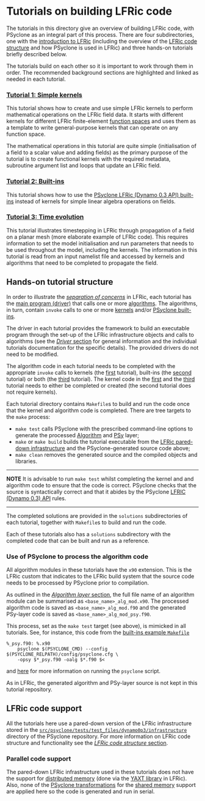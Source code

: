 # Tutorials on building LFRic code

The tutorials in this directory give an overview of building LFRic code,
with PSyclone as an integral part of this process. There are four
subdirectories, one with the
[introduction to LFRic](background/LFRic_intro.md) (including the
overview of the [LFRic code structure](background/LFRic_structure.md)
and how PSyclone is used in LFRic) and three hands-on tutorials briefly
described below.

The tutorials build on each other so it is important to work through
them in order. The recommended background sections are highlighted and
linked as needed in each tutorial.

### [Tutorial 1: Simple kernels](1_simple_kernels)

This tutorial shows how to create and use simple LFRic kernels to
perform mathematical operations on the LFRic field data. It starts with
different kernels for different LFRic finite-element [function spaces](
https://psyclone.readthedocs.io/en/stable/dynamo0p3.html#supported-function-spaces)
and uses them as a template to write general-purpose kernels that can
operate on any function space.

The mathematical operations in this tutorial are quite simple (initialisation
of a field to a scalar value and adding fields) as the primary purpose of
the tutorial is to create functional kernels with the required metadata,
subroutine argument list and loops that update an LFRic field.

### [Tutorial 2: Built-ins](2_built_ins)

This tutorial shows how to use the [PSyclone LFRic (Dynamo 0.3 API) built-ins](
https://psyclone.readthedocs.io/en/stable/dynamo0p3.html#built-ins)
instead of kernels for simple linear algebra operations on fields.

### [Tutorial 3: Time evolution](3_time_evolution)

This tutorial illustrates timestepping in LFRic through propagation of a
field on a planar mesh (more elaborate example of LFRic code). This requires
information to set the model initialisation and run parameters that needs to
be used throughout the model, including the kernels. The information in this
tutorial is read from an input namelist file and accessed by kernels and
algorithms that need to be completed to propagate the field.

## Hands-on tutorial structure

In order to illustrate the [*separation of concerns*](
background/LFRic_intro.md#separation-of-concerns) in LFRic, each tutorial
has the [main program (driver)](background/LFRic_structure.md#driver-layer)
that calls one or more [algorithms](
background/LFRic_structure.md#algorithm-layer). The
algorithms, in turn, contain `invoke` calls to one or more [kernels](
background/LFRic_structure.md#kernel-layer) and/or [PSyclone built-ins](
https://psyclone.readthedocs.io/en/stable/dynamo0p3.html#built-ins).

The driver in each tutorial provides the framework to build an executable
program through the set-up of the LFRic infrastructure objects and calls
to algorithms (see the [*Driver* section](
background/LFRic_structure.md#driver-layer) for general information and
the individual tutorials documentation for the specific details). The
provided drivers do not need to be modified.

The algorithm code in each tutorial needs to be completed with the
appropriate `invoke` calls to kernels (the [first](1_simple_kernels)
tutorial), built-ins (the [second](2_built_ins) tutorial) or both (the
[third](3_time_evolution) tutorial). The kernel code in the
[first](1_simple_kernels) and the [third](3_time_evolution) tutorial
needs to either be completed or created (the second tutorial does not
require kernels).

Each tutorial directory contains `Makefile`s to build and run the
code once that the kernel and algorithm code is completed. There are
tree targets to the `make` process:

* `make test` calls PSyclone with the prescribed command-line options
  to generate the processed [Algorithm](
  background/LFRic_structure.md#algorithm-layer) and [PSy](
  background/LFRic_structure.md#psy-layer) layer;
* `make` or `make build` builds the tutorial executable from the
  [LFRic pared-down infrastructure](#lfric-code-support) and the
  PSyclone-generated source code above;
* `make clean` removes the generated source and the compiled objects
  and libraries.

---
**NOTE**
It is advisable to run `make test` whilst completing the kernel and
and algorithm code to ensure that the code is correct. PSyclone checks
that the source is syntactically correct and that it abides by the
PSyclone [LFRIC (Dynamo 0.3) API](
https://psyclone.readthedocs.io/en/stable/dynamo0p3.html) rules.

---

The completed solutions are provided in the `solutions`
subdirectories of each tutorial, together with `Makefile`s to build
and run the code.

Each of these tutorials also has a `solutions` subdirectory with the
completed code that can be built and run as a reference.

### Use of PSyclone to process the algorithm code

All algorithm modules in these tutorials have the `x90` extension. This
is the LFRic custom that indicates to the LFRic build system that the
source code needs to be processed by PSyclone prior to compilation.

As outlined in the [*Algorithm layer* section](
background/LFRic_structure.md#algorithm-layer), the full file name of an
algorithm module can be summarised as `<base_name>_alg_mod.x90`. The
processed algorithm code is saved as `<base_name>_alg_mod.f90` and the
generated PSy-layer code is saved as `<base_name>_alg_mod_psy.f90`.

This process, set as the `make test` target (see above), is mimicked
in all tutorials. See, for instance, this code from the
[built-ins example `Makefile`](2_built_ins/Makefile)

```make
%_psy.f90: %.x90
    psyclone $(PSYCLONE_CMD) --config $(PSYCLONE_RELPATH)/config/psyclone.cfg \
    -opsy $*_psy.f90 -oalg $*.f90 $<
```

and [here](
https://psyclone.readthedocs.io/en/stable/psyclone_script.html) for more
information on running the `psyclone` script.

As in LFRic, the generated algorithm and PSy-layer source is not kept in
this tutorial repository.

## LFRic code support

All the tutorials here use a pared-down version of the LFRic infrastructure
stored in the [`src/psyclone/tests/test_files/dynamo0p3/infrastructure`](
../../../../src/psyclone/tests/test_files/dynamo0p3/infrastructure/README.md)
directory of the PSyclone repository. For more information on LFRic code
structure and functionality see the [*LFRic code structure* section](
background/LFRic_structure.md).

### Parallel code support

The pared-down LFRic infrastructure used in these tutorials does not
have the support for [distributed memory](../distributed_memory) (done
via the [YAXT library](
https://www.dkrz.de/redmine/projects/yaxt) in LFRic). Also, none of
the [PSyclone transformations](
https://psyclone.readthedocs.io/en/stable/transformations.html) for
the [shared memory](../single_node) support are applied here so the
code is generated and run in serial.
